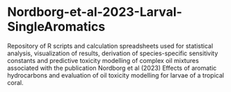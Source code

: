 # Nordborg-et-al-2023-Larval-SingleAromatics
Repository of R scripts and calculation spreadsheets used for statistical analysis, visualization of results, derivation of species-specific sensitivity constants and predictive toxicity modelling of complex oil mixtures associated with the publication Nordborg et al (2023) Effects of aromatic hydrocarbons and evaluation of oil toxicity modelling for larvae of a tropical coral.
